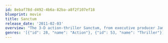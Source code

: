 ```yaml
---
id: 8ebaf78d-d492-4b6a-82ba-a8f2f107ef18
blueprint: movie
title: Sanctum
release_date: '2011-02-03'
overview: "The 3-D action-thriller Sanctum, from executive producer James Cameron, follows a team of underwater cave divers on a treacherous expedition to the largest, most beautiful and least accessible cave system on Earth. When a tropical storm forces them deep into the caverns, they must fight raging water, deadly terrain and creeping panic as they search for an unknown escape route to the sea. Master diver Frank McGuire (Richard Roxburgh) has explored the South Pacific's Esa-ala Caves for months. But when his exit is cut off in a flash flood, Frank's team--including 17-year-old son Josh (Rhys Wakefield) and financier Carl Hurley (Ioan Gruffudd)--are forced to radically alter plans. With dwindling supplies, the crew must navigate an underwater labyrinth to make it out. Soon, they are confronted with the unavoidable question: Can they survive, or will they be trapped forever?"
genres: '[{"id": 28, "name": "Action"}, {"id": 53, "name": "Thriller"}]'
---
```

